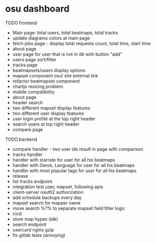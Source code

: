 # osu dashboard

TODO frontend

* Main page: total users, total beatmaps, total tracks
* update diagrams colors at main page
* fetch jobs page - display total requests count, total time, start time
* about page
* user page for user that is not in db with button "add"
* users page sort/filter 
* tracks page
* beatmapsets/users display options
* mapset component osu! site external link
* refactor beatmapset component
* chartjs resizing problem
* mobile compatibility
* about page
* header search
* two different mapset display features 
* two different user display features
* user login profile at the top right header
* search users at top right header
* compare page

TODO backend

* compare handler - two user ids result in page with comparison
* tracks handler 
* handler with starrate for user for all his beatmaps
* handler with Genre, Language for user for all his beatmaps
* handler with most popular tags for user for all his beatmaps
* release
* list tracks endpoint
* integration test user, mapset, following apis
* client-server oauth2 authorization 
* add schedule backups every day
* mapset search for mapper name
* move search %?% to separate mapset field filter logic
* cicd
* store map hypes (idk)
* search endpoint
* usercard nginx gzip
* fix gitlab tests (annoying)